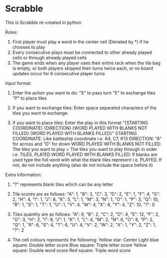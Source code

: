 # Scrabble

This is Scrabble re-created in python

Rules:
1. First player must play a word in the center cell (Denated by *) if he chooses to play
2. Every consecutive plays must be connected to other already played cells or through already played cells
3. The game ends when any player uses their entire rack when the tile bag is empty, or both players skipped their turns twice each, or no board updates occur for 6 consecutive player turns

Input format:
1. Enter the action you want to do:
  "S" to pass turn
  "E" to exchange tiles
  "P" to place tiles
   
3. If you want to exchange tiles:
  Enter space separated characters of the tiles you want to exchange.

4. If you want to place tiles:
   Enter the play in this format "{STARTING COORDINATE} {DIRECTION} {WORD PLAYED WITH BLANKS NOT FILLED} {WORD PLAYED WITH BLANKS FILLED}"
   STARTING COORDINATE: Like battleship coordinate i.e. A4, C7, K13
   DIRECTION: "A" for across and "D" for down
   WORD PLAYED WITH BLANKS NOT FILLED: The tiles you want to play + The tiles you want to play through in order i.e. TILES, PLA?ED
   WORD PLAYED WITH BLANKS FILLED: If blanks are used type the full word with what the blank tiles represent i.e. PLAYED. If not, do not include anything (also do not include the space before it)

Extra Information:
1. "?" represents blank tiles which can be any letter
   
2. Tile scores are as follows:
    "A": 1, "B": 3, "C": 3, "D": 2, "E": 1, "F": 4, "G": 2, "H": 4, "I": 1, "J": 8,
    "K": 5, "L": 1, "M": 3, "N": 1, "O": 1, "P": 3, "Q": 10, "R": 1, "S": 1, "T": 1,
    "U": 1, "V": 4, "W": 4, "X": 8, "Y": 4, "Z": 10, "?": 0
  
3. Tiles quantity are as follows:
   "A": 9, "B": 2, "C": 2, "D": 4, "E": 12, "F": 2, "G": 3, "H": 2, "I": 9, "J": 1,
   "K": 1, "L": 4, "M": 2, "N": 6, "O": 8, "P": 2, "Q": 1, "R": 6, "S": 4, "T": 6,
   "U": 4, "V": 2, "W": 2, "X": 1, "Y": 2, "Z": 1, "?": 2
   
4. The cell colours represents the following:
   Yellow star: Center
   Light blue square: Double letter score
   Blue square: Triple letter score
   Yellow square: Double word score
   Red square: Triple word score 
